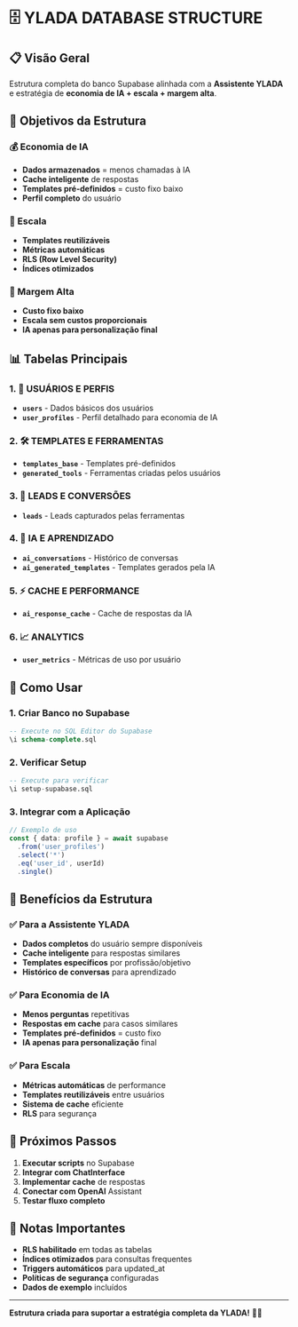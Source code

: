 # 🗄️ YLADA DATABASE STRUCTURE

## 📋 Visão Geral

Estrutura completa do banco Supabase alinhada com a **Assistente YLADA** e estratégia de **economia de IA + escala + margem alta**.

## 🎯 Objetivos da Estrutura

### 💰 Economia de IA
- **Dados armazenados** = menos chamadas à IA
- **Cache inteligente** de respostas
- **Templates pré-definidos** = custo fixo baixo
- **Perfil completo** do usuário

### 🚀 Escala
- **Templates reutilizáveis**
- **Métricas automáticas**
- **RLS (Row Level Security)**
- **Índices otimizados**

### 💎 Margem Alta
- **Custo fixo baixo**
- **Escala sem custos proporcionais**
- **IA apenas para personalização final**

## 📊 Tabelas Principais

### 1. 👤 USUÁRIOS E PERFIS
- **`users`** - Dados básicos dos usuários
- **`user_profiles`** - Perfil detalhado para economia de IA

### 2. 🛠️ TEMPLATES E FERRAMENTAS
- **`templates_base`** - Templates pré-definidos
- **`generated_tools`** - Ferramentas criadas pelos usuários

### 3. 🎯 LEADS E CONVERSÕES
- **`leads`** - Leads capturados pelas ferramentas

### 4. 🤖 IA E APRENDIZADO
- **`ai_conversations`** - Histórico de conversas
- **`ai_generated_templates`** - Templates gerados pela IA

### 5. ⚡ CACHE E PERFORMANCE
- **`ai_response_cache`** - Cache de respostas da IA

### 6. 📈 ANALYTICS
- **`user_metrics`** - Métricas de uso por usuário

## 🔧 Como Usar

### 1. Criar Banco no Supabase
```sql
-- Execute no SQL Editor do Supabase
\i schema-complete.sql
```

### 2. Verificar Setup
```sql
-- Execute para verificar
\i setup-supabase.sql
```

### 3. Integrar com a Aplicação
```typescript
// Exemplo de uso
const { data: profile } = await supabase
  .from('user_profiles')
  .select('*')
  .eq('user_id', userId)
  .single()
```

## 🎯 Benefícios da Estrutura

### ✅ Para a Assistente YLADA
- **Dados completos** do usuário sempre disponíveis
- **Cache inteligente** para respostas similares
- **Templates específicos** por profissão/objetivo
- **Histórico de conversas** para aprendizado

### ✅ Para Economia de IA
- **Menos perguntas** repetitivas
- **Respostas em cache** para casos similares
- **Templates pré-definidos** = custo fixo
- **IA apenas para personalização** final

### ✅ Para Escala
- **Métricas automáticas** de performance
- **Templates reutilizáveis** entre usuários
- **Sistema de cache** eficiente
- **RLS** para segurança

## 🚀 Próximos Passos

1. **Executar scripts** no Supabase
2. **Integrar com ChatInterface** 
3. **Implementar cache** de respostas
4. **Conectar com OpenAI** Assistant
5. **Testar fluxo completo**

## 📝 Notas Importantes

- **RLS habilitado** em todas as tabelas
- **Índices otimizados** para consultas frequentes
- **Triggers automáticos** para updated_at
- **Políticas de segurança** configuradas
- **Dados de exemplo** incluídos

---

**Estrutura criada para suportar a estratégia completa da YLADA!** 🎯✨
